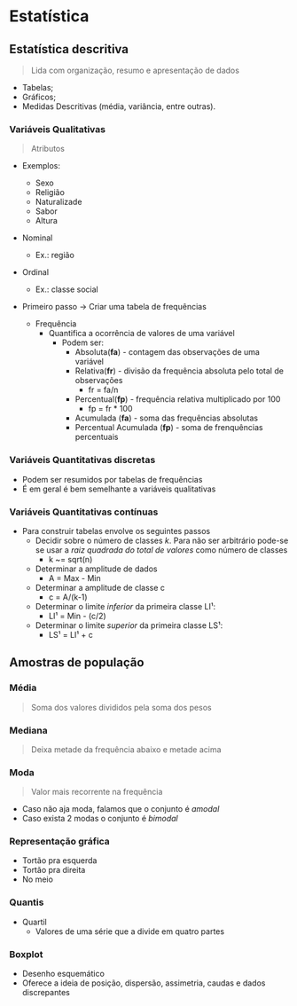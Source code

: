 # Estatística

## Estatística descritiva

>Lida com organização, resumo e apresentação de dados

- Tabelas;
- Gráficos;
- Medidas Descritivas (média, variância, entre outras).

### Variáveis Qualitativas

>Atributos

- Exemplos:
  - Sexo
  - Religião
  - Naturalizade
  - Sabor
  - Altura
- Nominal
  - Ex.: região
- Ordinal
  - Ex.: classe social

- Primeiro passo -> Criar uma tabela de frequências
  - Frequência
    - Quantifica a ocorrência de valores de uma variável
      - Podem ser:
        - Absoluta(**fa**) - contagem das observações de uma variável
        - Relativa(**fr**) - divisão da frequência absoluta pelo total de observações
          - fr = fa/n
        - Percentual(**fp**) - frequência relativa multiplicado por 100
          - fp = fr * 100
        - Acumulada (**fa**) - soma das frequências absolutas
        - Percentual Acumulada (**fp**) - soma de frenquências percentuais

### Variáveis Quantitativas discretas

- Podem ser resumidos por tabelas de frequências
- É em geral é bem semelhante a variáveis qualitativas

### Variáveis Quantitativas contínuas

- Para construir tabelas envolve os seguintes passos
  - Decidir sobre o número de classes *k*. Para não ser arbitrário pode-se se usar a *raiz quadrada do total de valores* como número de classes
    - k ~= sqrt(n)
  - Determinar a amplitude de dados
    - A = Max - Min
  - Determinar a amplitude de classe c
    - c = A/(k-1)
  - Determinar o limite *inferior* da primeira classe LI¹:
    - LI¹ = Min - (c/2)
  - Determinar o limite *superior* da primeira classe LS¹:
    - LS¹ = LI¹ + c

## Amostras de população

### Média

>Soma dos valores divididos pela soma dos pesos

### Mediana

>Deixa metade da frequência abaixo e metade acima

### Moda

>Valor mais recorrente na frequência

- Caso não aja moda, falamos que o conjunto é *amodal*
- Caso exista 2 modas o conjunto é *bimodal*

### Representação gráfica

- Tortão pra esquerda
- Tortão pra direita
- No meio

### Quantis

- Quartil
  - Valores de uma série que a divide em quatro partes

### Boxplot

- Desenho esquemático
- Oferece a ideia de posição, dispersão, assimetria, caudas e dados discrepantes
